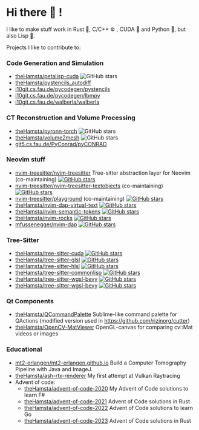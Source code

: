 # Hi there 👋 !

I like to make stuff work in Rust 🦀, C/C++ ⚙ , CUDA 🌊 and Python 🐍, but also Lisp 👾.

Projects I like to contribute to:

### Code Generation and Simulation

- [theHamsta/petalisp-cuda](https://github.com/theHamsta/petalisp-cuda)  ![GitHub stars](https://img.shields.io/github/stars/theHamsta/petalisp-cuda.svg?style=social&label=Star)
- [theHamsta/pystencils_autodiff](https://i10git.cs.fau.de/pycodegen/pystencils)
- [i10git.cs.fau.de/pycodegen/pystencils](https://i10git.cs.fau.de/pycodegen/pystencils)
- [i10git.cs.fau.de/pycodegen/lbmpy](https://i10git.cs.fau.de/pycodegen/lbmpy)
- [i10git.cs.fau.de/walberla/walberla](https://i10git.cs.fau.de/walberla/walberla)

### CT Reconstruction and Volume Processing

- [theHamsta/pyronn-torch](https://github.com/theHamsta/pyronn-torch) ![GitHub stars](https://img.shields.io/github/stars/theHamsta/pyronn-torch.svg?style=social&label=Star)
- [theHamsta/volume2mesh](https://github.com/theHamsta/volume2mesh) ![GitHub stars](https://img.shields.io/github/stars/theHamsta/volume2mesh.svg?style=social&label=Star)
- [git5.cs.fau.de/PyConrad/pyCONRAD](https:///git5.cs.fau.de/PyConrad/pyCONRAD)

### Neovim stuff

- [nvim-treesitter/nvim-treesitter](https://github.com/nvim-treesitter/nvim-treesitter) Tree-sitter abstraction layer for Neovim (co-maintaining) [![GitHub stars](https://img.shields.io/github/stars/nvim-treesitter/nvim-treesitter.svg?style=social&label=Star)](https://GitHub.com/nvim-treesitter/nvim-treesitter/stargazers/)
- [nvim-treesitter/nvim-treesitter-textobjects](https://github.com/nvim-treesitter/nvim-treesitter) (co-maintaining) [![GitHub stars](https://img.shields.io/github/stars/nvim-treesitter/nvim-treesitter-textobjects.svg?style=social&label=Star)](https://GitHub.com/nvim-treesitter/nvim-treesitter-textobjects/stargazers/)
- [nvim-treesitter/playground](https://github.com/nvim-treesitter/playground) (co-maintaining) [![GitHub stars](https://img.shields.io/github/stars/nvim-treesitter/playground?style=social&label=Star)](https://GitHub.com/nvim-treesitter/playground/stargazers/)
- [theHamsta/nvim-dap-virtual-text](https://github.com/theHamsta/nvim-dap-virtual-text) [![GitHub stars](https://img.shields.io/github/stars/theHamsta/nvim-dap-virtual-text.svg?style=social&label=Star)](https://GitHub.com/nvim-treesitter/nvim-treesitter-textobjects/stargazers/)
- [theHamsta/nvim-semantic-tokens](https://github.com/theHamsta/nvim-semantic-tokens) [![GitHub stars](https://img.shields.io/github/stars/theHamsta/nvim-semantic-tokens.svg?style=social&label=Star)](https://GitHub.com/nvim-treesitter/nvim-semantic-tokens/stargazers/)
- [theHamsta/nvim-rocks](https://github.com/theHamsta/nvim_rocks) [![GitHub stars](https://img.shields.io/github/stars/theHamsta/nvim_rocks.svg?style=social&label=Star)](https://GitHub.com/theHamsta/nvim_rocks/stargazers/)
- [mfussenegger/nvim-dap](https://github.com/mfussenegger/nvim-dap) [![GitHub stars](https://img.shields.io/github/stars/mfussenegger/nvim-dap.svg?style=social&label=Star)](https://GitHub.com/mfussenegger/nvim-dap/stargazers/)

### Tree-Sitter

- [theHamsta/tree-sitter-cuda](https://github.com/theHamsta/tree-sitter-cuda) [![GitHub stars](https://img.shields.io/github/stars/theHamsta/tree-sitter-cuda?style=social&label=Star)](https://GitHub.com/theHamsta/tree-sitter-cuda/stargazers/)
- [theHamsta/tree-sitter-glsl](https://github.com/theHamsta/tree-sitter-glsl) [![GitHub stars](https://img.shields.io/github/stars/theHamsta/tree-sitter-glsl?style=social&label=Star)](https://GitHub.com/theHamsta/tree-sitter-glsl/stargazers/)
- [theHamsta/tree-sitter-hlsl](https://github.com/theHamsta/tree-sitter-hlsl) [![GitHub stars](https://img.shields.io/github/stars/theHamsta/tree-sitter-hlsl?style=social&label=Star)](https://GitHub.com/theHamsta/tree-sitter-hlsl/stargazers/)
- [theHamsta/tree-sitter-commonlisp](https://github.com/theHamsta/tree-sitter-commonlisp) [![GitHub stars](https://img.shields.io/github/stars/theHamsta/tree-sitter-commonlisp?style=social&label=Star)](https://GitHub.com/theHamsta/tree-sitter-commonlisp/stargazers/)
- [theHamsta/tree-sitter-wgsl-bevy](https://github.com/theHamsta/tree-sitter-wgsl-bevy) [![GitHub stars](https://img.shields.io/github/stars/theHamsta/tree-sitter-wgsl-bevy?style=social&label=Star)](https://GitHub.com/theHamsta/tree-sitter-wgsl-bevy/stargazers/)
- [theHamsta/tree-sitter-wgsl-bevy](https://github.com/theHamsta/tree-sitter-slang) [![GitHub stars](https://img.shields.io/github/stars/theHamsta/tree-sitter-slang?style=social&label=Star)](https://GitHub.com/theHamsta/tree-sitter-slang/stargazers/)

### Qt Components

- [theHamsta/QCommandPalette](https://github.com/theHamsta/QCommandPalette) Sublime-like command palette for QActions (modified version used in https://github.com/rizinorg/cutter)
- [theHamsta/OpenCV-MatViewer](https://github.com/theHamsta/OpenCV-MatViewer) OpenGL-canvas for comparing cv::Mat videos or images

### Educational

- [mt2-erlangen/mt2-erlangen.github.io](https://github.com/mt2-erlangen/mt2-erlangen.github.io) Build a Computer Tomography Pipeline with Java and ImageJ.
- [theHamsta/ash-rtx-renderer](https://github.com/theHamsta/ash-rtx-renderer) My first attempt at Vulkan Raytracing
- Advent of code:
  - [theHamsta/advent-of-code-2020](https://github.com/theHamsta/advent-of-code-2020) My Advent of Code solutions to learn F#
  - [theHamsta/advent-of-code-2021](https://github.com/theHamsta/advent-of-code-2021) Advent of Code solutions in Rust
  - [theHamsta/advent-of-code-2022](https://github.com/theHamsta/advent-of-code-2022) Advent of Code solutions to learn Go
  - [theHamsta/advent-of-code-2023](https://github.com/theHamsta/advent-of-code-2023) Advent of Code solutions in Rust
